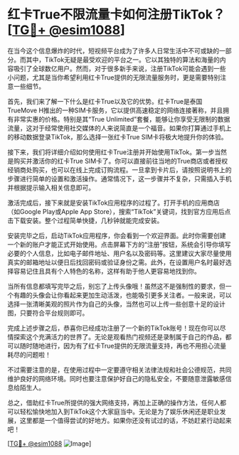 # 红卡True不限流量卡如何注册TikTok？[[TG💪+ @esim1088](https://t.me/s/esim1088)]

在当今这个信息爆炸的时代，短视频平台成为了许多人日常生活中不可或缺的一部分。而其中，TikTok无疑是最受欢迎的平台之一。它以其独特的算法和海量的内容吸引了全球数亿用户。然而，对于很多新手来说，注册TikTok可能会遇到一些小问题，尤其是当你希望利用红卡True提供的无限流量服务时，更是需要特别注意一些细节。

首先，我们来了解一下什么是红卡True以及它的优势。红卡True是泰国TrueMove H推出的一种SIM卡服务，它以提供高速稳定的网络连接著称，并且拥有非常实惠的价格。特别是其“True Unlimited”套餐，能够让你享受无限制的数据流量，这对于经常使用社交媒体的人来说简直是一个福音。如果你打算通过手机上的移动数据登录TikTok，那么选择一张红卡True SIM卡将极大地提升你的体验。

接下来，我们将详细介绍如何使用红卡True注册并开始使用TikTok。第一步当然是购买并激活你的红卡True SIM卡了。你可以直接前往当地的True商店或者授权经销商处购买，也可以在线上完成订购流程。一旦拿到卡片后，请按照说明书上的步骤进行简单的设置和激活操作。通常情况下，这一步骤并不复杂，只需插入手机并根据提示输入相关信息即可。

激活完成后，接下来就是安装TikTok应用程序的过程了。打开手机的应用商店（如Google Play或Apple App Store），搜索“TikTok”关键词，找到官方应用后点击下载安装。整个过程简单快捷，几秒钟就能完成安装。

安装完毕之后，启动TikTok应用程序，你会看到一个欢迎界面。此时你需要创建一个新的账户才能正式开始使用。点击屏幕下方的“注册”按钮，系统会引导你填写必要的个人信息，比如电子邮件地址、用户名以及密码等。这里建议大家尽量使用真实的邮箱地址以便日后找回密码或验证身份之需。此外，在设置用户名时最好选择容易记住且具有个人特色的名称，这样有助于他人更容易地找到你。

当所有信息都填写完毕之后，别忘了上传头像哦！虽然这不是强制性的要求，但一个有趣的头像会让你看起来更加生动活泼，也能吸引更多关注者。一般来说，可以选择一张清晰美观的照片作为自己的头像，当然也可以上传一些创意十足的设计图，只要符合平台规则即可。

完成上述步骤之后，恭喜你已经成功注册了一个新的TikTok账号！现在你可以尽情探索这个充满活力的世界了。无论是观看热门视频还是录制属于自己的作品，都可以随时随地进行，因为有了红卡True提供的无限流量支持，再也不用担心流量耗尽的问题啦！

不过需要注意的是，在使用过程中一定要遵守相关法律法规和社会公德规范，共同维护良好的网络环境。同时也要注意保护好自己的隐私安全，不要随意泄露敏感信息给陌生人。

总之，借助红卡True所提供的强大网络支持，再加上正确的操作方法，任何人都可以轻松愉快地加入到TikTok这个大家庭当中。无论是为了娱乐休闲还是职业发展，这里都是一个值得尝试的好地方。如果你还没有试过的话，不妨赶紧行动起来吧！

[[TG💪+ @esim1088](https://t.me/s/esim1088) ![Image](https://i.postimg.cc/4NQfJmqS/Snipaste-2025-05-13-00-14-12.png)]